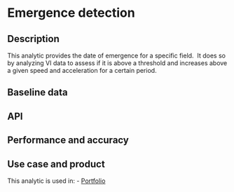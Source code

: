 


# Emergence detection

## Description

This analytic provides the date of emergence for a specific field.  It does so by analyzing VI data to assess if it is above a threshold and increases above a given speed and acceleration for a certain period.

## Baseline data

## API 

<swagger-ui src="https://emergence-detection.aws-dev.geosys.com/openapi.json"/>

## Performance and accuracy

## Use case and product

This analytic is used in:
    - [Portfolio](/mkdocs2/docs/agro/Portfolio/portfolio_product_site_draft)






